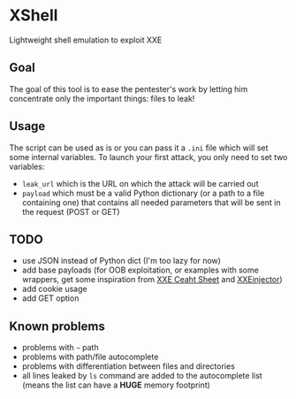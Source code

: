 # XShell
Lightweight shell emulation to exploit XXE

## Goal
The goal of this tool is to ease the pentester's work by letting him concentrate only the important things: files to leak!

## Usage
The script can be used as is or you can pass it a `.ini` file which will set some internal variables.
To launch your first attack, you only need to set two variables:
- `leak_url` which is the URL on which the attack will be carried out
- `payload` which must be a valid Python dictionary (or a path to a file containing one) that contains all needed parameters that will be sent in the request (POST or GET)


## TODO
- use JSON instead of Python dict (I'm too lazy for now)
- add base payloads (for OOB exploitation, or examples with some wrappers, get some inspiration from [XXE Ceaht Sheet](http://web-in-security.blogspot.fr/2016/03/xxe-cheat-sheet.html) and [XXEinjector](https://github.com/enjoiz/XXEinjector))
- add cookie usage
- add GET option

## Known problems
- problems with `~` path
- problems with path/file autocomplete
- problems with differentiation between files and directories
- all lines leaked by `ls` command are added to the autocomplete list (means the list can have a **HUGE** memory footprint)

